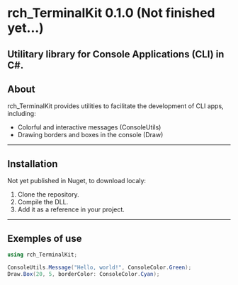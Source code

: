 # rch_TerminalKit 0.1.0 (Not finished yet...)

Utilitary library for Console Applications (CLI) in C#.
---

## About

rch_TerminalKit provides utilities to facilitate the development of CLI apps, including:

- Colorful and interactive messages (ConsoleUtils)
- Drawing borders and boxes in the console (Draw)

---

## Installation

Not yet published in Nuget, to download localy:

1. Clone the repository.
2. Compile the DLL.
3. Add it as a reference in your project.

---

## Exemples of use

```csharp
using rch_TerminalKit;

ConsoleUtils.Message("Hello, world!", ConsoleColor.Green);
Draw.Box(20, 5, borderColor: ConsoleColor.Cyan);